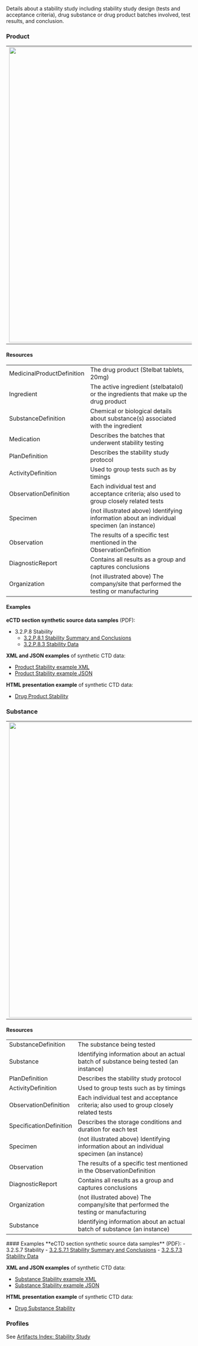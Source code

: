 Details about a stability study including stability study design (tests and acceptance criteria), drug substance or drug product batches involved, test results, and conclusion.

### Product 

<table>
<tr><td><img src="stability_FHIR_resources.png" width="800"/></td></tr>
</table>


#### Resources
<table>

<tr><td>MedicinalProductDefinition</td><td>The drug product (Stelbat tablets, 20mg)</td></tr>
<tr><td>Ingredient</td><td>The active ingredient (stelbatalol) or the ingredients that make up the drug product</td></tr>
<tr><td>SubstanceDefinition</td><td>Chemical or biological details about substance(s) associated with the ingredient</td></tr>
<tr><td>Medication</td><td>Describes the batches that underwent stability testing</td></tr>
<tr><td>PlanDefinition</td><td>Describes the stability study protocol</td></tr>
<tr><td>ActivityDefinition</td><td>Used to group tests such as by timings</td></tr>
<tr><td>ObservationDefinition</td><td>Each individual test and acceptance criteria; also used to group closely related tests</td></tr>
<tr><td>Specimen</td><td>(not illustrated above) Identifying information about an individual specimen (an instance)</td></tr>
<tr><td>Observation</td><td>The results of a specific test mentioned in the ObservationDefinition</td></tr>
<tr><td>DiagnosticReport</td><td>Contains all results as a group and captures conclusions</td></tr>
<tr><td>Organization</td><td>(not illustrated above) The company/site that performed the testing or manufacturing</td></tr>

</table>

#### Examples
**eCTD section synthetic source data samples** (PDF):
- 3.2.P.8 Stability
  - <a href="https://github.com/HL7/uv-dx-pq/raw/master/input/examples-pdf/3.2.P.8.1_Stability_Summary_and_Conclusions.pdf ">3.2.P.8.1 Stability Summary and Conclusions</a>
  - <a href="https://github.com/HL7/uv-dx-pq/raw/master/input/examples-pdf/3.2.P.8.3_Stability_Data.pdf ">3.2.P.8.3 Stability Data</a>

**XML and JSON examples** of synthetic CTD data:
- <a href="Bundle-bundle-drug-stability-pq-ex1-prod.xml.html">Product Stability example XML</a>
- <a href="Bundle-bundle-drug-stability-pq-ex1-prod.json.html">Product Stability example JSON</a>

**HTML presentation example** of synthetic CTD data:
- <a href="stability_rend_p.html">Drug Product Stability</a>

### Substance
<table>
<tr><td><img src="stability_substance_FHIR_resources.png" width="800"/></td></tr>
</table>


#### Resources
<table>

<tr><td>SubstanceDefinition</td><td>The substance being tested</td></tr>
<tr><td>Substance</td><td>Identifying information about an actual batch of substance being tested (an instance)</td></tr>
<tr><td>PlanDefinition</td><td>Describes the stability study protocol</td></tr>
<tr><td>ActivityDefinition</td><td>Used to group tests such as by timings</td></tr>
<tr><td>ObservationDefinition</td><td>Each individual test and acceptance criteria; also used to group closely related tests</td></tr>
<tr><td>SpecificationDefinition</td><td>Describes the storage conditions and duration for each test</td></tr>
<tr><td>Specimen</td><td>(not illustrated above) Identifying information about an individual specimen (an instance)</td></tr>
<tr><td>Observation</td><td>The results of a specific test mentioned in the ObservationDefinition</td></tr>
<tr><td>DiagnosticReport</td><td>Contains all results as a group and captures conclusions</td></tr>
<tr><td>Organization</td><td>(not illustrated above) The company/site that performed the testing or manufacturing</td></tr>

<tr><td>Substance</td><td>Identifying information about an actual batch of substance (an instance)</td></tr>
</table>
#### Examples
**eCTD section synthetic source data samples** (PDF):
- 3.2.S.7 Stability
  - <a href="https://github.com/HL7/uv-dx-pq/raw/master/input/examples-pdf/3.2.S.7.1_Stability_Summary_and_Conclusions.pdf ">3.2.S.7.1 Stability Summary and Conclusions</a>
  - <a href="https://github.com/HL7/uv-dx-pq/raw/master/input/examples-pdf/3.2.S.7.3_Stability_Data.pdf ">3.2.S.7.3 Stability Data</a>

**XML and JSON examples** of synthetic CTD data:
- <a href="Bundle-bundle-container-closure-system-pq-ex2-sub.xml.html">Substance Stability example XML</a>
- <a href="Bundle-bundle-container-closure-system-pq-ex2-sub.json.html">Substance Stability example JSON</a>

**HTML presentation example** of synthetic CTD data:
- <a href="stability_rend_s.html">Drug Substance Stability</a>

### Profiles 
See [Artifacts Index: Stability Study](artifacts.html#stability-study)